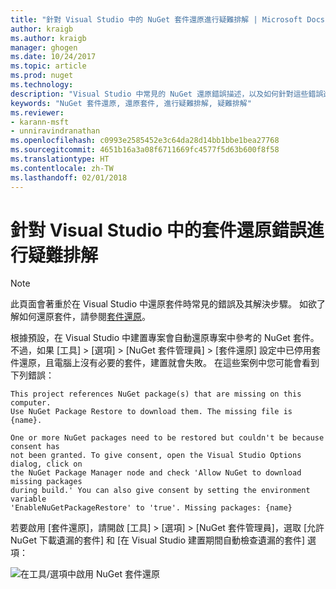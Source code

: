 ```yaml
---
title: "針對 Visual Studio 中的 NuGet 套件還原進行疑難排解 | Microsoft Docs"
author: kraigb
ms.author: kraigb
manager: ghogen
ms.date: 10/24/2017
ms.topic: article
ms.prod: nuget
ms.technology: 
description: "Visual Studio 中常見的 NuGet 還原錯誤描述，以及如何針對這些錯誤進行疑難排解。"
keywords: "NuGet 套件還原, 還原套件, 進行疑難排解, 疑難排解"
ms.reviewer:
- karann-msft
- unniravindranathan
ms.openlocfilehash: c0993e2585452e3c64da28d14bb1bbe1bea27768
ms.sourcegitcommit: 4651b16a3a08f6711669fc4577f5d63b600f8f58
ms.translationtype: HT
ms.contentlocale: zh-TW
ms.lasthandoff: 02/01/2018
---
```

# <a name="troubleshooting-package-restore-errors-in-visual-studio"></a>針對 Visual Studio 中的套件還原錯誤進行疑難排解

> [!Note]
> 此頁面會著重於在 Visual Studio 中還原套件時常見的錯誤及其解決步驟。 如欲了解如何還原套件，請參閱[套件還原](../consume-packages/package-restore.md#enabling-and-disabling-package-restore)。

根據預設，在 Visual Studio 中建置專案會自動還原專案中參考的 NuGet 套件。 不過，如果 [工具] > [選項] > [NuGet 套件管理員] > [套件還原] 設定中已停用套件還原，且電腦上沒有必要的套件，建置就會失敗。 在這些案例中您可能會看到下列錯誤：

```output
This project references NuGet package(s) that are missing on this computer.
Use NuGet Package Restore to download them. The missing file is {name}.
```

```output
One or more NuGet packages need to be restored but couldn't be because consent has
not been granted. To give consent, open the Visual Studio Options dialog, click on
the NuGet Package Manager node and check 'Allow NuGet to download missing packages
during build.' You can also give consent by setting the environment variable
'EnableNuGetPackageRestore' to 'true'. Missing packages: {name} 
```

若要啟用 [套件還原]，請開啟 [工具] > [選項] > [NuGet 套件管理員]，選取 [允許 NuGet 下載遺漏的套件] 和 [在 Visual Studio 建置期間自動檢查遺漏的套件] 選項：

![在工具/選項中啟用 NuGet 套件還原](../consume-packages/media/restore-01-autorestoreoptions.png)
